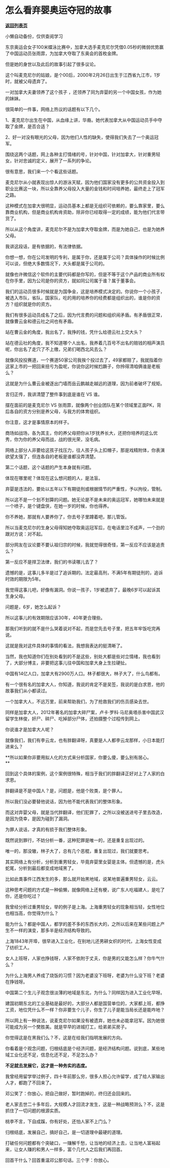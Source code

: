 # 怎么看弃婴奥运夺冠的故事

[**返回列表页**](/gzh/记忆承载)

小懒自动备份，仅供查阅学习

东京奥运会女子100米蝶泳比赛中，加拿大选手麦克尼尔凭借0.05秒的微弱优势赢了中国运动员张雨霏，为加拿大夺取了东奥会的首枚金牌。  

  

但是她的身世以及此后的故事引起了很多议论。

  

这个叫麦克尼尔的姑娘，是个00后，2000年2月26日出生于江西省九江市，1岁时，就被父母遗弃了。

  

一对加拿大夫妻领养了这个孩子 ，还领养了同为弃婴的另一个中国女孩，作为她的妹妹。  

  

很简单的一件事，网络上热议的话题有以下几个。  

  

1、麦克尼尔出生在中国，从血缘上讲，华裔。她代表加拿大从中国运动员手中夺取了金牌，是否合适？

  

2、好一对没有眼光的父母，因为他们人性的缺失，使得我们失去了一个奥运冠军。

  

围绕这两个话题，网上各种主打情绪的号，针对中国，针对加拿大，针对重男轻女，针对忠诚的定义，展开了一系列的争论。

  

很有意思，我们来一个个看这些话题。

  

麦克尼尔从小就表现出惊人的游泳天赋，因为他们国家没有更多的公共资金投入到职业比赛这一块，所以全靠养父母投入大量的金钱和时间培养她，最终走上了冠军之路。

  

这种模式在加拿大很明显，运动员基本上都是无组织可依赖的，要么靠家里，要么靠商业机构，但是商业机构肯资助，除非你已经取得一定的成绩，能为他们代言带货了。  

  

所以从这个角度讲，麦克尼尔不是为加拿大夺取金牌，而是为她自己，也是为她养父母。

  

我讲这段话，是有依据的，有法律依据。  

  

你想一想，你在公司发明的专利，是属于你，还是属于公司？具体操作的时候比例可以谈，但绝大多数情况下，大头都是属于公司的。

  

就像也许微信这个软件的主要代码都是你写的，但是不等于这个产品的商业所有权在你手里，因为公司是你的资方，就如同公司属于谁？属于董事会。

  

我们的运动员很多时候就是为国争金，这是培养模式决定的。你说你一个小孩子，被选入市队，省队，国家队，吃的用的培养你的经费都是组织出的，谁是你的资方？组织就是你的资方。  

  

我们有很多运动员成名了之后，因为代言费的问题和组织闹矛盾。有矛盾很正常，就像曹云金和德云社之间也有矛盾。

  

站在曹云金的角度，我出名了，我挣的钱，凭什么给德云社上交大头？

  

站在德云社的角度，我不知道哪个人出名，我养着几百号不出名的赔钱的相声演员呢，你出名了走穴了不上缴，兄弟们喝西北风去么？

  

就像风投投赛道，一个赛道50家公司我挨个投过去了，49家都赔了，我就指着你这家上市的一把回来扭亏为盈呢，你说你这时候尥蹶子，你拎得清咱俩谁是老板么？  

  

这就是为什么曹云金被逐出门墙而岳云鹏越走越远的道理，因为前者破坏了规矩。

  

言归正传，我讲清楚了整件事到底是谁在 VS 谁。

  

摆在面前的是麦克尼尔 VS 张雨霏，就像两个创业团队在某个领域里正面PK，背后各自的资方分别是养父母，与我方的体育组织。

  

你注意，这才是事情原本的样子。

  

商场如战场，各为其主，你的养父母把你从1岁抚养长大，还把你培养的这么优秀，你为你的养父母而战，战的很光荣，没毛病。  

  

网络上部分人非要给这孩子找压力，往人孩子头上扣帽子，那是戏精附体，你表演欲望太强了，但连各自的老板是谁都没弄清楚。  

  

第二个话题，这个话题的产生本身就有问题。  

  

体现在哪里呢？体现在这么想问题的人，是法盲。  

  

弃婴是违法的，要处以五年以下有期徒刑或根据情节的严重性，予以拘役，管制。  

  

所以这不是一个划不划算的问题。她无论是不是未来的奥运冠军，她哪怕未来就是一个喷子，是个键盘侠，在她一岁的时候，你也得养。  

  

你不养她，那就有人要养你了，你去号子里蹲着吧，那儿管饭。

  

所以当麦克尼尔的生身父母得知她夺取奥运冠军后，在电话里泣不成声，一个劲的跟对方说：对不起。

  

部分网友在议论要不要认祖归宗的时候，我就觉得很奇怪，第一反应不应该是追责么？  

  

第一反应不是捍卫法律，我们的书读哪儿去了？

  

遗憾的是，这事儿多半是过了追诉期的。法定最高刑，不满5年有期徒刑的，追诉时效的期限为5年。

  

我觉得这事儿吧，好像有漏洞。你说一孩子，1岁被遗弃了，最晚6岁可以起诉其生身父母。

  

问题是，6岁，她怎么起诉？

  

所以这事儿的有效期限应该30年，40年更合理些。  

  

那我们听到的就不是什么哭着说对不起，而是您先去号子里，把五年牢饭吃完再说。  

  

这就是我对这件具体的事情的看法，我想我表达的挺清晰了。  

  

当然，我也知道你们在别处看到的不是这些，别处大都是些对立情绪，我也看到了，大部分博主，非要把这事儿往中国和加拿大身上生拉硬扯。  

  

中国有14亿人口，加拿大有2900万人口。林子都很大，林子大了，什么鸟都有。

  

有一个很有名的加拿大人，你知道，我说的肯定不是吴签，我说的是白求恩，他的故事我们从小都读过。

  

一个加拿大人，不远万里，前来帮助我们，为了抢救我们的伤员感染去世。

  

同样是加拿大人，2012年著名的加拿大碎尸案，卢卡·罗科·马尼奥塔杀害中国武汉留学生林俊，奸尸、碎尸、吃掉部分尸体，还拍摄整个过程传到网上。

  

你说谁才是加拿大人呢？

  

就像我们，我们有李云龙，也有胖翻译呀，真要是人人都李云龙那样，小日本能打进来么？

  

 **所以如果你非要用拟人化的方式来分析国家，你要么傻，要么别有居心。  
**

  

回到这个具体的案例，这个案例很特殊，相当于我们的胖翻译正好对上了人家的白求恩。  

  

胖翻译是不是中国人？是，问题是，他是个败类，是个罪人。  

  

所以我们没必要替他说话，因为他不能代表我们的整体形象。

  

而这对弃婴父母，就是当代胖翻译，他们犯罪了，之所以没被送进号子里去改造，是因为侥幸，是因为碰到了漏洞。  

  

为罪人说话，才真的有损于我们整体形象。  

  

既然说到罪行，不妨分析一番，这种犯罪是唯一的，还是重复出现过的。  

  

唯一的，那没辙，林子大了，总有几个恶棍，重复出现过，我们就要思考。

  

其实网络上有分析，分析到重男轻女，毕竟弃婴里女婴是主体。但遗憾的是，虎头蛇尾，分析到最后都变成地域黑了。  

  

比如此类事件江西发生的多，那么就开始黑地域，说某地普遍重男轻女，云云。  

  

这种思考问题的方式是一种偷懒，就像网络上还有梗，说广东人吃福建人，是吃了你，还是你吃过？  

  

我曾经分析过重男轻女，举的例子是上海。上海重男轻女的现象相当轻，女性地位也相当高，你觉得为什么？

  

能为什么？都是中国人，都学的差不多的东西长大的，之所以后来在某些问题上产生不一样的演变，那多半是经济结构导致的。  

  

上海1843年开埠，很早进入工业化，在别地儿还男耕女织的时代，上海女性变成了纺织工人。  

  

女人上班呀，人家也挣钱呀，人家不依附于丈夫，你是男的又能怎么样？你牛气什么？  

  

为什么上海男人养成了烧饭的习惯？因为老婆没下班呀，老婆为什么没下班？老婆在挣钱呀。  

  

中国第二个生儿子观念很淡薄的地域是东北，为什么？同样因为进入工业化早呀。  

  

建国初期东北的工业基础是最好的，大部分人都是国营单位的，大家都上班，都挣工资，地位凭什么不一样？你非要生个儿子，你生了儿子是能当局长还是能咋地？  

  

所以网上有一种说法，说麦克尼尔如果没有被遗弃，她也未必能拿冠军。因为她很可能成为另一个樊胜美。就是早早的进城打工，给弟弟买房子。

  

你觉得这是在黑我们么？不，这是在给我们指明发展的方向。

  

你看着是个观念问题，归根结底是个经济问题，是经济结构问题。说到底，某些地域工业化还不足，信息化还不足，不足怎么办？  

  

 **不足就去发展它，这才是一种务实的态度。**

  

我曾经用留学举过例子，四十年前那么穷，很多人担心允许留学，成了给人家输出人才，都跑了不回来了。  

  

邓公笑了：你放心，把自己做好，暂时跑掉的，终归还会回来的。

  

老人家去世二十多年后，大规模人才回流才发生，这是一种战略预测么？不，这是抓住了一切问题的根源实质。

  

桃李不言，下自成蹊，你有好处，还怕人家不上门么？  

  

归根结底，发展自己，搞好自己，是一切道理中最硬的道理。

  

打破任何问题都有个突破口，一赚解千愁，让当地的经济上去，让当地人富裕起来，让女人赚的和男人一样多，富个几代人之后我们再回首。

  

回首干什么？回首重温邓公那句话。三个字：你放心。

